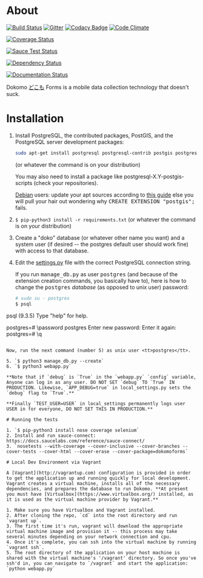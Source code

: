 # About
[![Build Status](https://travis-ci.org/SEL-Columbia/dokomoforms.svg?branch=master)](https://travis-ci.org/SEL-Columbia/dokomoforms)
[![Gitter](https://badges.gitter.im/Join%20Chat.svg)](https://gitter.im/SEL-Columbia/dokomoforms?utm_source=badge&utm_medium=badge&utm_campaign=pr-badge&utm_content=badge)
[![Codacy Badge](https://www.codacy.com/project/badge/cd3923fbf90d405583140ef8732370b4)](https://www.codacy.com/public/vr2262/dokomoforms)
[![Code Climate](https://codeclimate.com/github/SEL-Columbia/dokomoforms/badges/gpa.svg)](https://codeclimate.com/github/SEL-Columbia/dokomoforms)

[![Coverage Status](https://coveralls.io/repos/SEL-Columbia/dokomoforms/badge.svg?branch=master)](https://coveralls.io/r/SEL-Columbia/dokomoforms?branch=master)

[![Sauce Test Status](https://saucelabs.com/browser-matrix/dokomo_sauce_matrix.svg)](https://saucelabs.com/u/dokomo_sauce_matrix)

[![Dependency Status](https://gemnasium.com/SEL-Columbia/dokomoforms.svg)](https://gemnasium.com/SEL-Columbia/dokomoforms)

[![Documentation Status](https://readthedocs.org/projects/dokomoforms/badge/?version=latest)](https://readthedocs.org/projects/dokomoforms/?badge=latest)

Dokomo [どこも](http://tangorin.com/general/%E3%81%A9%E3%81%93%E3%82%82) Forms is a mobile data collection technology that doesn't suck.

# Installation

1. Install PostgreSQL, the contributed packages, PostGIS, and the PostgreSQL server development packages:

   ```sh
   sudo apt-get install postgresql postgresql-contrib postgis postgresql-server-dev-all
   ```
   
   (or whatever the command is on your distribution)

   You may also need to install a package like postgresql-X.Y-postgis-scripts (check your repositories).
   
   [Debian](http://www.debian.org/) users: update your apt sources according to [this guide](https://wiki.postgresql.org/wiki/Apt) else you will pull your hair out wondering why <tt>CREATE EXTENSION "postgis";</tt> fails.
   
2. `$ pip-python3 install -r requirements.txt` (or whatever the command is on your distribution)
3. Create a "doko" database (or whatever other name you want) and a system user (if desired -- the postgres default user should work fine) with access to that database.
4. Edit the [settings.py](settings.py) file with the correct PostgreSQL connection string.

   If you run <tt>manage_db.py</tt> as user <tt>postgres</tt> (and because of the extension creation commands, you basically have to), here is how to change the <tt>postgres</tt> *database* (as opposed to unix user) password:
   
   ```sh
   # sudo su - postgres
   $ psql
psql (9.3.5)
Type "help" for help.

postgres=# \password postgres
Enter new password: 
Enter it again: 
postgres=# \q
   ```
   
   Now, run the next command (number 5) as unix user <tt>postgres</tt>.
   
5. `$ python3 manage_db.py --create`
6. `$ python3 webapp.py`

**Note that if `debug` is `True` in the `webapp.py` `config` variable, Anyone can log in as any user. DO NOT SET `debug` TO `True` IN PRODUCTION. Likewise, `APP_DEBUG=true` in local_settings.py sets the `debug` flag to `True`.** 

**Finally `TEST_USER=USER` in local_settings permanently logs user USER in for everyone, DO NOT SET THIS IN PRODUCTION.**

# Running the tests

1. `$ pip-python3 install nose coverage selenium`
2. Install and run sauce-connect: https://docs.saucelabs.com/reference/sauce-connect/
3. `nosetests --with-coverage --cover-inclusive --cover-branches --cover-tests --cover-html --cover-erase --cover-package=dokomoforms`

# Local Dev Environment via Vagrant

A [Vagrant](http://vagrantup.com) configuration is provided in order to get the application up and running quickly for local development. Vagrant creates a virtual machine, installs all of the necessary dependencies, and prepares the database to run Dokomo. **At present you must have [Virtualbox](https://www.virtualbox.org/) installed, as it is used as the virtual machine provider by Vagrant.**

1. Make sure you have Virtualbox and Vagrant installed.
2. After cloning the repo, `cd` into the root directory and run `vagrant up`.
3. The first time it's run, vagrant will download the appropriate virtual machine image and provision it -- this process may take several minutes depending on your network connection and cpu.
4. Once it's complete, you can ssh into the virtual machine by running `vagrant ssh`.
5. The root directory of the application on your host machine is shared with the virtual machine's '/vagrant' directory. So once you've ssh'd in, you can navigate to `/vagrant` and start the application: `python webapp.py`
